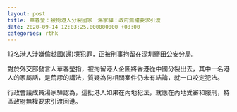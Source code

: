 ```yaml
---
layout: post
title: 華春瑩：被拘港人分裂國家　湯家驊：政府無權要求引渡
date: 2020-09-14 12:03:25.000000000 +08:00
categories: rthk
---
```


12名港人涉嫌偷越國(邊)境犯罪，正被刑事拘留在深圳鹽田公安分局。

對於外交部發言人華春瑩指，被拘留港人企圖將香港從中國分裂出去，其中一名港人的家屬話，是荒謬的講法，質疑為何相關案件仍未有結論，就一口咬定犯法。

行政會議成員湯家驊認為，這批港人如果在內地犯法，就應在內地受審和服刑，特區政府無權要求引渡回港。
